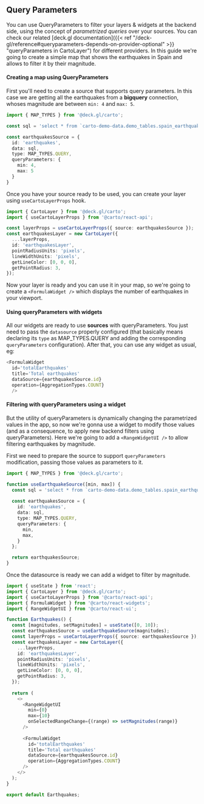 ## Query Parameters

You can use QueryParameters to filter your layers & widgets at the backend side, using the concept of *parametrized queries* over your sources. You can check our related [deck.gl documentation]({{< ref "/deck-gl/reference#queryparameters-depends-on-provider-optional" >}} "queryParameters in CartoLayer") for different providers.
In this guide we're going to create a simple map that shows the earthquakes in Spain and allows to filter it by their magnitude.

#### Creating a map using QueryParameters

First you'll need to create a source that supports query parameters. In this case we are getting all the earthquakes from a **bigquery** connection, whoses magnitude are between `min: 4` and `max: 5`.

```ts
import { MAP_TYPES } from '@deck.gl/carto';

const sql = 'select * from `carto-demo-data.demo_tables.spain_earthquakes` where magnitude between @min and @max';

const earthquakesSource = {
  id: 'earthquakes',
  data: sql,
  type: MAP_TYPES.QUERY,
  queryParameters: {
    min: 4,
    max: 5
  }
}
```

Once you have your source ready to be used, you can create your layer using `useCartoLayerProps` hook.  

```ts
import { CartoLayer } from '@deck.gl/carto';
import { useCartoLayerProps } from '@carto/react-api';

const layerProps = useCartoLayerProps({ source: earthquakesSource });
const earthquakesLayer = new CartoLayer({
  ...layerProps,
  id: 'earthquakesLayer',
  pointRadiusUnits: 'pixels',
  lineWidthUnits: 'pixels',
  getLineColor: [0, 0, 0],
  getPointRadius: 3,
});
```

Now your layer is ready and you can use it in your map, so we're going to create a `<FormulaWidget />` which displays the number of earthquakes in your viewport.

#### Using queryParameters with widgets
All our widgets are ready to use **sources** with queryParameters. You just need to pass the `datasource` properly configured (that basically means declaring its `type` as MAP_TYPES.QUERY and adding the corresponding `queryParameters` configuration). After that, you can use any widget as usual, eg:

```ts
<FormulaWidget
  id='totalEarthquakes'
  title='Total earthquakes'
  dataSource={earthquakesSource.id}
  operation={AggregationTypes.COUNT}
  />
```

#### Filtering with queryParameters using a widget
But the utility of queryParameters is dynamically changing the parametrized values in the app, so now we're gonna use a widget to modify those values (and as a consequence, to apply new backend filters using queryParameters). Here we're going to add a `<RangeWidgetUI />` to allow filtering earthquakes by magnitude.

First we need to prepare the source to support `queryParameters` modification, passing those values as parameters to it.

```ts
import { MAP_TYPES } from '@deck.gl/carto';

function useEarthquakeSource([min, max]) {
  const sql = 'select * from `carto-demo-data.demo_tables.spain_earthquakes` where magnitude between @min and @max';
  
  const earthquakesSource = {
    id: 'earthquakes',
    data: sql,
    type: MAP_TYPES.QUERY,
    queryParameters: {
      min,
      max,
    }
  };

  return earthquakesSource;
}
```

Once the datasource is ready we can add a widget to filter by magnitude.

```ts
import { useState } from 'react';
import { CartoLayer } from '@deck.gl/carto';
import { useCartoLayerProps } from '@carto/react-api';
import { FormulaWidget } from '@carto/react-widgets';
import { RangeWidgetUI } from '@carto/react-ui';

function Earthquakes() {
  const [magnitudes, setMagnitudes] = useState([0, 10]);
  const earthquakesSource = useEarthquakeSource(magnitudes);
  const layerProps = useCartoLayerProps({ source: earthquakesSource });
  const earthquakesLayer = new CartoLayer({
    ...layerProps,
    id: 'earthquakesLayer',
    pointRadiusUnits: 'pixels',
    lineWidthUnits: 'pixels',
    getLineColor: [0, 0, 0],
    getPointRadius: 3,
  });
  
  return (
    <>
      <RangeWidgetUI
        min={0}
        max={10}
        onSelectedRangeChange={(range) => setMagnitudes(range)}
      />
  
      <FormulaWidget
        id='totalEarthquakes'
        title='Total earthquakes'
        dataSource={earthquakesSource.id}
        operation={AggregationTypes.COUNT}
      />
    </>
  );
}

export default Earthquakes;
```

